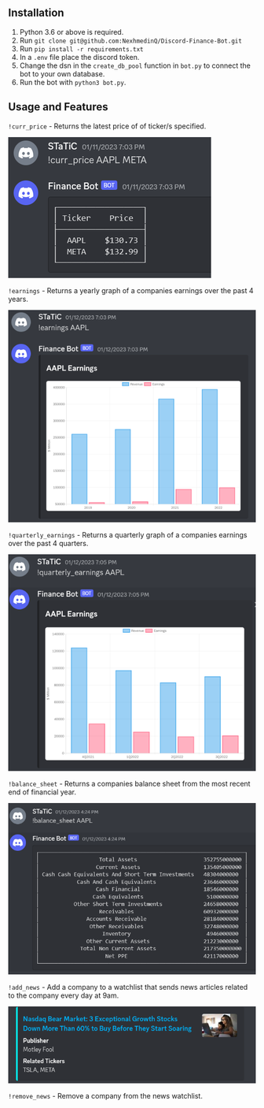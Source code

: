## Installation
1. Python 3.6 or above is required.
2. Run `git clone git@github.com:NexhmedinQ/Discord-Finance-Bot.git`
3. Run `pip install -r requirements.txt`
4. In a `.env` file place the discord token.
5. Change the dsn in the `create_db_pool` function in `bot.py` to connect the bot to your own database. 
6. Run the bot with `python3 bot.py`. 

## Usage and Features
`!curr_price` - Returns the latest price of of ticker/s specified.

![](assets/images/curr_price.PNG)

`!earnings` - Returns a yearly graph of a companies earnings over the past 4 years.

![](assets/images/earnings.PNG)

`!quarterly_earnings` - Returns a quarterly graph of a companies earnings over the past 4 quarters.

![](assets/images/quarterly_earnings.PNG)

`!balance_sheet` - Returns a companies balance sheet from the most recent end of financial year.

![](assets/images/balance_sheet.PNG)

`!add_news` - Add a company to a watchlist that sends news articles related to the company every day at 9am. 

![](assets/images/add_news.PNG)

`!remove_news` - Remove a company from the news watchlist. 
